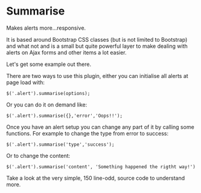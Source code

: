 Summarise
=========

Makes alerts more...responsive.

It is based around Bootstrap CSS classes (but is not limited to Bootstrap) and what not and is a small but quite powerful layer to make dealing with alerts on Ajax forms and other items a lot easier.

Let's get some example out there. 

There are two ways to use this plugin, either you can initialise all alerts at page load with:

	$('.alert').summarise(options);
	
Or you can do it on demand like:

	$('.alert').summarise({},'error','Oops!!');
	
Once you have an alert setup you can change any part of it by calling some functions. For example to change the type from error to success:

	$('.alert').summarise('type','success');
	
Or to change the content:

	$('.alert').summarise('content', 'Something happened the rigtht way!')

Take a look at the very simple, 150 line-odd, source code to understand more. 
